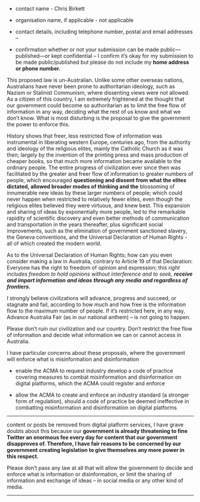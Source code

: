   - contact name - Chris Birkett

  - organisation name, if applicable - not applicable

  - contact details, including telephone number, postal and email addresses –

  - confirmation whether or not your submission can be made public—published—or kept confidential –
I confirm it’s okay for my submission to be made public/published but please do not include my
**home address or phone number.**

This proposed law is un-Australian. Unlike some other overseas nations, Australians have never been prone
to authoritarian ideology, such as Nazism or Stalinist Communism, where dissenting views were not allowed.
As a citizen of this country, I am extremely frightened at the thought that our government could become so
authoritarian as to limit the free flow of information in any way, deciding what the rest of us know and what
we don’t know. What is most disturbing is the proposal to give the government the power to enforce this.

History shows that freer, less restricted flow of information was instrumental in liberating western Europe,
centuries ago, from the authority and ideology of the religious elites, mainly the Catholic Church as it was
then; largely by the invention of the printing press and mass production of cheaper books, so that much more
information became available to the ordinary people. The entire progress of civilization ever since then was
facilitated by the greater and freer flow of information to greater numbers of people, which encouraged
**questioning and dissent** **from what the elites dictated, allowed broader modes of thinking and the**
blossoming of innumerable new ideas by these larger numbers of people; which could never happen when
restricted to relatively fewer elites, even though the religious elites believed they were virtuous, and knew
best. This expansion and sharing of ideas by exponentially more people, led to the remarkable rapidity of
scientific discovery and even better methods of communication and transportation in the years thereafter,
plus significant social improvements, such as the elimination of government sanctioned slavery, the Geneva
conventions, and the Universal Declaration of Human Rights - all of which created the modern world.

As to the Universal Declaration of Human Rights; how can you even consider making a law in Australia,
contrary to Article 19 of that Declaration: Everyone has the right to freedom of opinion and expression; this
_right includes freedom to hold opinions without interference and to seek,_ **_receive and impart information_**
**_and ideas_** **_through any media_** **_and regardless of frontiers._**

I strongly believe civilizations will advance, progress and succeed, or stagnate and fail, according to how
much and how free is the information flow to the maximum number of people. If it’s restricted here, in any
way, Advance Australia Fair (as in our national anthem) – is not going to happen.

Please don’t ruin our civilization and our country. Don’t restrict the free flow of information and decide
what information we can or cannot access in Australia.

I have particular concerns about these proposals, where the government will enforce what is misinformation
and disinformation

  - enable the ACMA to request industry develop a code of practice covering measures to combat
misinformation and disinformation on digital platforms, which the ACMA could register and enforce

  - allow the ACMA to create and enforce an industry standard (a stronger form of regulation), should a
code of practice be deemed ineffective in combatting misinformation and disinformation on digital
platforms


-----

content or posts be removed from digital platform services, I have grave doubts about this because our
**government is already threatening to fine Twitter an enormous fee every day for content that our**
**government disapproves of. Therefore, I have fair reasons to be concerned by our government**
**creating legislation to give themselves any more power in this respect.**

Please don’t pass any law at all that will allow the government to decide and enforce what is information or
disinformation, or limit the sharing of information and exchange of ideas – in social media or any other kind
of media.


-----

